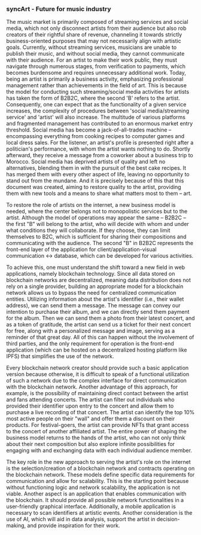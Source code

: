 ### syncArt - Future for music industry

The music market is primarily composed of streaming services and social media, which not only disconnect artists from their audience but also rob creators of their rightful share of revenue, channeling it towards strictly business-oriented purposes that may not necessarily align with artistic goals. Currently, without streaming services, musicians are unable to publish their music, and without social media, they cannot communicate with their audience. For an artist to make their work public, they must navigate through numerous stages, from verification to payments, which becomes burdensome and requires unnecessary additional work. Today, being an artist is primarily a business activity, emphasizing professional management rather than achievements in the field of art. This is because the model for conducting such streaming/social media activities for artists has taken the form of B2B2C, where the second 'B' refers to the artist. Consequently, one can expect that as the functionality of a given service increases, the complexity of procedures between 'social media/streaming service' and 'artist' will also increase. The multitude of various platforms and fragmented management has contributed to an enormous market entry threshold. Social media has become a jack-of-all-trades machine – encompassing everything from cooking recipes to computer games and local dress sales. For the listener, an artist's profile is presented right after a politician's performance, with whom the artist wants nothing to do. Shortly afterward, they receive a message from a coworker about a business trip to Morocco. Social media has deprived artists of quality and left no alternatives, blending them in with the pursuit of the best cake recipes. It has merged them with every other aspect of life, leaving no opportunity to stand out from the mundane. And it is precisely because of this that this document was created, aiming to restore quality to the artist, providing them with new tools and a means to share what matters most to them – art.

To restore the role of artists on the internet, a new business model is needed, where the center belongs not to monopolistic services but to the artist. Although the model of operations may appear the same – B2B2C – the first "B" will belong to the artist, who will decide with whom and under what conditions they will collaborate. If they choose, they can limit themselves to B2C, which is sufficient for sharing their compositions and communicating with the audience. The second "B" in B2B2C represents the front-end layer of the application for client/application-visual communication <-> database, which can be developed for various activities.

To achieve this, one must understand the shift toward a new field in web applications, namely blockchain technology. Since all data stored on blockchain networks are decentralized, meaning data distribution does not rely on a single provider, building an appropriate model for a blockchain network allows us to bypass the need for centralized communication entities. Utilizing information about the artist's identifier (i.e., their wallet address), we can send them a message. The message can convey our intention to purchase their album, and we can directly send them payment for the album. Then we can send them a photo from their latest concert, and as a token of gratitude, the artist can send us a ticket for their next concert for free, along with a personalized message and image, serving as a reminder of that great day. All of this can happen without the involvement of third parties, and the only requirement for operation is the front-end application (which can be hosted on a decentralized hosting platform like IPFS) that simplifies the use of the network.

Every blockchain network creator should provide such a basic application version because otherwise, it is difficult to speak of a functional utilization of such a network due to the complex interface for direct communication with the blockchain network. Another advantage of this approach, for example, is the possibility of maintaining direct contact between the artist and fans attending concerts. The artist can filter out individuals who provided their identifier upon entry to the concert and allow them to purchase a live recording of that concert. The artist can identify the top 10% most active people on their "wall" and offer them a discount on their products. For festival-goers, the artist can provide NFTs that grant access to the concert of another affiliated artist. The entire power of shaping the business model returns to the hands of the artist, who can not only think about their next composition but also explore infinite possibilities for engaging with and exchanging data with each individual audience member.

The key role in the new approach to serving the artist's role on the internet is the selection/creation of a blockchain network and contracts operating on the blockchain network. These models define specific data requirements for communication and allow for scalability. This is the starting point because without functioning logic and network scalability, the application is not viable. Another aspect is an application that enables communication with the blockchain. It should provide all possible network functionalities in a user-friendly graphical interface. Additionally, a mobile application is necessary to scan identifiers at artistic events. Another consideration is the use of AI, which will aid in data analysis, support the artist in decision-making, and provide inspiration for their work.

